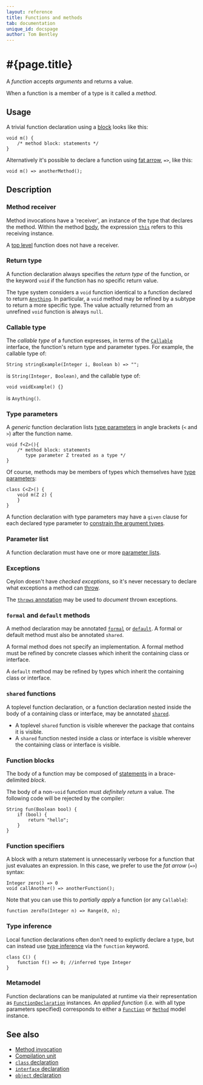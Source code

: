```yaml
---
layout: reference
title: Functions and methods
tab: documentation
unique_id: docspage
author: Tom Bentley
---
```


# #{page.title}

A _function_ accepts _arguments_ and returns a value.

When a function is a member of a type is it called a _method_.

## Usage 

A trivial function declaration using a [block](#function_blocks) 
looks like this:

<!-- try: -->
    void m() {
        /* method block: statements */
    }
    
Alternatively it's possible to declare a function using 
[fat arrow](#function_specifiers), `=>`, like this:

<!-- cat: void anotherMethod(){} -->
<!-- try: -->
    void m() => anotherMethod();

## Description

### Method receiver

Method invocations have a 'receiver', an instance of the type that declares 
the method. Within the method [body](#method_blocks), the expression 
[`this`](../../expression/self-reference) refers to this receiving instance.

A [top level](../type#top_level_declarations) function does not have a 
receiver. 

### Return type

A function declaration always specifies the *return type* of the function, 
or the keyword `void` if the function has no specific return value.

The type system considers a `void` function identical to a function declared 
to return [`Anything`](#{site.urls.apidoc_current}/Anything.type.html). 
In particular, a `void` method may be refined by a subtype to return a more 
specific type. The value actually returned from an unrefined `void` function 
is always `null`.

### Callable type

The *callable type* of a function expresses, in terms of the 
[`Callable`](#{site.urls.apidoc_current}/Anything.type.html) interface, the 
function's return type and parameter types. For example, the callable type 
of:

<!-- try: -->
    String stringExample(Integer i, Boolean b) => "";
    
is `String(Integer, Boolean)`, and the callable type of:

<!-- try: -->
    void voidExample() {}
    
is `Anything()`.

### Type parameters

A _generic_ function declaration lists [type parameters](../type-parameters) 
in angle brackets (`<` and `>`) after the function name.

<!-- try: -->
    void f<Z>(){
        /* method block: statements 
           type parameter Z treated as a type */
    }

Of course, methods may be members of types which themselves have
[type parameters](../type-parameters):

<!-- try: -->
    class C<Z>() {
        void m(Z z) {
        }
    }

A function declaration with type parameters may have a `given` clause 
for each declared type parameter to 
[constrain the argument types](../type-parameters#constraints).

### Parameter list

A function declaration must have one or more 
[parameter lists](../parameter-list).

### Exceptions

Ceylon doesn't have _checked exceptions_, so it's never necessary to declare 
what exceptions a method can [throw](../../statement/throw).

The [`throws` annotation](../../annotation/throws) may be used to *document* 
thrown exceptions.

### `formal` and `default` methods

A method declaration may be annotated [`formal`](../../annotation/formal)
or [`default`](../../annotation/default). A formal or default method must 
also be annotated `shared`.

A formal method does not specify an implementation. A formal method must
be refined by concrete classes which inherit the containing class or 
interface. 

A `default` method may be refined by types which inherit the containing 
class or interface. 

### `shared` functions

A toplevel function declaration, or a function declaration nested inside the 
body of a containing class or interface, may be annotated 
[`shared`](../../annotation/shared).

- A toplevel `shared` function is visible wherever the package that contains 
  it is visible.
- A `shared` function nested inside a class or interface is visible wherever 
  the containing class or interface is visible.

### Function blocks

The body of a function may be composed of [statements](../../#statement) in a 
brace-delimited *block*.

The body of a non-`void` function must *definitely return* a value. The 
following code will be rejected by the compiler:

    String fun(Boolean bool) {
        if (bool) {
            return "hello";
        }
    }

### Function specifiers

A block with a return statement is unnecessarily verbose for a function that
just evaluates an expression. In this case, we prefer to use the *fat arrow* 
(`=>`) syntax:

<!-- cat: void anotherFunction(){} -->
<!-- try: -->
    Integer zero() => 0
    void callAnother() => anotherFunction();

Note that you can use this to *partially apply* a function (or any `Callable`):

    function zeroTo(Integer n) => Range(0, n);

### Type inference

Local function declarations often don't need to explictly declare a type, 
but can instead use [type inference](../type-inference) via the `function` 
keyword.

<!-- try: -->
    class C() {
        function f() => 0; //inferred type Integer
    }

### Metamodel

Function declarations can be manipulated at runtime via their representation as
[`FunctionDeclaration`](#{site.urls.apidoc_current}/meta/declaration/FunctionDeclaration.type.html) 
instances. An *applied function* (i.e. with all type parameters specified) corresponds to 
either a 
[`Function`](#{site.urls.apidoc_current}/meta/model/Function.type.html) or 
[`Method`](#{site.urls.apidoc_current}/meta/model/Method.type.html) model instance.

## See also

* [Method invocation](../../expression/invocation)
* [Compilation unit](../compilation-unit)
* [`class` declaration](../class)
* [`interface` declaration](../interface)
* [`object` declaration](../object)

